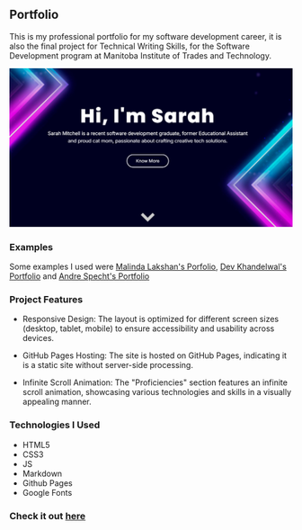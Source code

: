 ## Portfolio

This is my professional portfolio for my software development career, it is also the final project for Technical Writing Skills, for the Software Development program at Manitoba Institute of Trades and Technology.

![Example of Portfolio ](./assets/img/example-01.png)

### Examples
Some examples I used were [Malinda Lakshan's Porfolio](https://www.malindalakshan.com/), [Dev Khandelwal's Portfolio](https://slyro.vercel.app/) and [Andre Specht's Portfolio](https://andrespecht.dev/)


### Project Features
- Responsive Design: The layout is optimized for different screen sizes (desktop, tablet, mobile) to ensure accessibility and usability across devices.    

- GitHub Pages Hosting: The site is hosted on GitHub Pages, indicating it is a static site without server-side processing.  

- Infinite Scroll Animation: The "Proficiencies" section features an infinite scroll animation, showcasing various technologies and skills in a visually appealing manner. 




### Technologies I Used
- HTML5
- CSS3
- JS
- Markdown
- Github Pages
- Google Fonts

### Check it out [here](https://sarsbars.github.io/portfolio/)